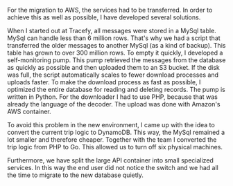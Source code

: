 For the migration to AWS, the services had to be transferred. In order to achieve this as well as possible, I have developed several solutions.

When I started out at Tracefy, all messages were stored in a MySql table. MySql can handle less than 6 million rows. That's why we had a script that transferred the older messages to another MySql (as a kind of backup). This table has grown to over 300 million rows. To empty it quickly, I developed a self-monitoring pump. This pump retrieved the messages from the database as quickly as possible and then uploaded them to an S3 bucket. If the disk was full, the script automatically scales to fewer download processes and uploads faster. To make the download process as fast as possible, I optimized the entire database for reading and deleting records. The pump is written in Python. For the downloader I had to use PHP, because that was already the language of the decoder. The upload was done with Amazon's AWS container.

To avoid this problem in the new environment, I came up with the idea to convert the current trip logic to DynamoDB. This way, the MySql remained a lot smaller and therefore cheaper. Together with the team I converted the trip logic from PHP to Go. This allowed us to turn off six physical machines.

Furthermore, we have split the large API container into small specialized services. In this way the end user did not notice the switch and we had all the time to migrate to the new database quietly.